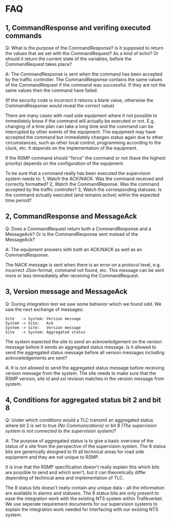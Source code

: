 FAQ
===

1, CommandResponse and verifing executed commands
-------------------------------------------------
Q: What is the purpose of the CommandResponse? Is it supposed to return the
values that we set with the CommandRequest? As a kind of echo? Or should it
return the current state of the variables, before the CommandRequest takes
place?

A: The CommandResponse is sent when the command has been accepted by the traffic
controller. The CommandResponse contains the same values of the CommandRequest
if the command was successful. If they are not the same values then the command
have failed.

(If the security code is incorrect it returns a blank value, otherwise the
CommandResponse would reveal the correct value)

There are many cases with road side equipment where it not possible to
immediately know if the command will actually be executed or not.
E.g. changing of a time plan can take a long time and the command can be
interrupted by other events of the equipment. The equipment may have accepted
the command but immediately changes status again due to other circumstances,
such as other local control, programming according to the clock, etc.
It depends on the implementation of the equipment.

If the RSMP command should "force" the command or not (have the highest
priority) depends on the configuration of the equipment.

To be sure that a command really has been executed the supervision system needs
to:
1, Watch the ACK/NACK. Was the command received and correctly formatted?
2, Watch the CommandReponse. Was the command accepted by the traffic controller?
3, Watch the corresponding statuses. Is the command actually executed (and
   remains active) within the expected time period?

2, CommandResponse and MessageAck
---------------------------------
Q: Does a CommandRequest return both a CommandResponse and a MessageAck?
Or is the CommandResponse sent instead of the MessageAck?

A: The equipment answers with both an ACK/NACK as well as an CommandResponse.

The NACK message is sent when there is an error on a protocol level, e.g.
incorrect JSon-format, command not found, etc. This message can be sent more or
less immediately after receiving the CommandRequest.


3, Version message and MessageAck
----------------------------------

Q: During integration test we saw some behavior which we found odd. We saw the
next exchange of messages:
```
Site   -> System: Version message
System -> Site:   Ack
System -> Site:   Version message
Site   -> System: Aggregated status
```

The system expected the site to send an acknowledgement on the version message
before it sends an aggregated status message. Is it allowed to send the
aggregated status message before all version messages including acknowledgements
are sent?

A: It is not allowed to send the aggregated status message before receiving
version message from the system. The site needs to make sure that the RSMP
version, site id and sxl revision matches in the version message from system.

4, Conditions for aggregated status bit 2 and bit 8
---------------------------------------------------
Q: Under which conditions would a TLC transmit an aggregated status where bit 2 is set to true *(No Communications)* or bit 8 *(The supervision system is not connected to the supervision system)*?

A: The purpose of aggregated status is to give a basic overview of the status of a site from the perspective of the supervision system. The 8 status bits are generically designed to fit all technical areas for road side equipment and they are not unique to RSMP.

It is true that the RSMP specification doesn't really explain this which bits are possible to send and which aren't, but it can theoretically differ depending of technical area and implementation of TLC.

The 8 status bits doesn't really contain any unique data - all the information are available in alarms and statuses. The 8 status bits are only present to ease the integration work with the existing NTS system within Trafikverket. We use seperate requirement documents for our supervision systems to explain the integration work needed for interfacing with our existing NTS system.
